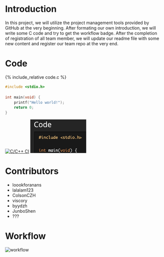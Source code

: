 # Introduction

In this project, we will utilize the project management tools provided by GitHub at the very beginning. After formating our own introduction, we will write some C code and try to get the workflow badge. After the completion of registration of all team member, we will update our readme file with some new content and register our team repo at the very end.

# Code
{% include_relative code.c %}


```c
#include <stdio.h>
 
int main(void) {
	printf("Hello world!");
	return 0;
}
```
[![C/C++ CI](https://github.com/csci3251-2022/project-team-b/actions/workflows/c-cpp.yml/badge.svg)](https://github.com/csci3251-2022/project-team-b/actions/workflows/c-cpp.yml)
![task5](/issues/task5.png)

# Contributors

- loookforanans
- lalalam123
- ColsonCZH
- viscory
- byydzh
- JunboShen
- ???

# Workflow

![workflow](https://github.com/csci3251-2022/project-team-b/actions/workflows/c-cpp.yml/badge.svg)
